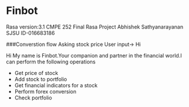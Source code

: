 # Finbot
Rasa version:3.1
CMPE 252 Final Rasa Project
Abhishek Sathyanarayanan
SJSU ID-016683186

###Converstion flow
Asking stock price
 User input-> Hi
 
Hi My name is Finbot.Your companion and partner in the financial world.I can perform the following operations
- Get price of stock
- Add stock to portfolio
- Get financial indicators for a stock
- Perform forex conversion
- Check portfolio
